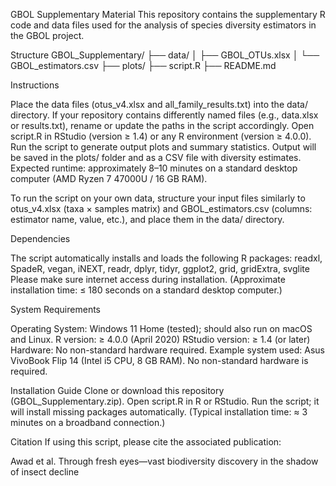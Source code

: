 GBOL Supplementary Material
This repository contains the supplementary R code and data files used for the analysis of species diversity estimators in the GBOL project.

Structure
GBOL_Supplementary/
├── data/
│   ├── GBOL_OTUs.xlsx
│   └── GBOL_estimators.csv
├── plots/
├── script.R
├── README.md

Instructions

Place the data files (otus_v4.xlsx and all_family_results.txt) into the data/ directory.
If your repository contains differently named files (e.g., data.xlsx or results.txt), rename or update the paths in the script accordingly.
Open script.R in RStudio (version ≥ 1.4) or any R environment (version ≥ 4.0.0).
Run the script to generate output plots and summary statistics.
Output will be saved in the plots/ folder and as a CSV file with diversity estimates.
Expected runtime: approximately 8–10 minutes on a standard desktop computer (AMD Ryzen 7 47000U / 16 GB RAM).

To run the script on your own data, structure your input files similarly to otus_v4.xlsx (taxa × samples matrix) and GBOL_estimators.csv (columns: estimator name, value, etc.), and place them in the data/ directory.

Dependencies

The script automatically installs and loads the following R packages:
readxl, SpadeR, vegan, iNEXT, readr,
dplyr, tidyr, ggplot2, grid, gridExtra, svglite
Please make sure internet access during installation.
(Approximate installation time: ≤ 180 seconds on a standard desktop computer.)

System Requirements

Operating System: Windows 11 Home (tested); should also run on macOS and Linux.
R version: ≥ 4.0.0 (April 2020)
RStudio version: ≥ 1.4 (or later)
Hardware: No non-standard hardware required.
Example system used: Asus VivoBook Flip 14 (Intel i5 CPU, 8 GB RAM).
No non-standard hardware is required.

Installation Guide
Clone or download this repository (GBOL_Supplementary.zip).
Open script.R in R or RStudio.
Run the script; it will install missing packages automatically.
(Typical installation time: ≈ 3 minutes on a broadband connection.)



Citation
If using this script, please cite the associated publication:

Awad et al. Through fresh eyes—vast biodiversity discovery in the shadow of insect decline
